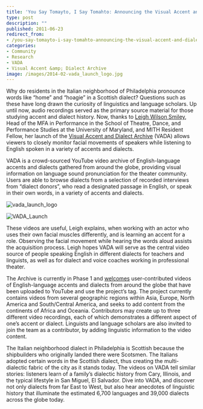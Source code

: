 ```yaml
---
title: 'You Say Tomayto, I Say Tomahto: Announcing the Visual Accent and Dialect Archive (VADA)'
type: post
description: ""
published: 2011-06-23
redirect_from: 
- /you-say-tomayto-i-say-tomahto-announcing-the-visual-accent-and-dialect-archive-vada/
categories:
- Community
- Research
- VADA
- Visual Accent &amp; Dialect Archive
image: /images/2014-02-vada_launch_logo.jpg
---
```

Why do residents in the Italian neighborhood of Philadelphia pronounce words like “home” and “hoagie” in a Scottish dialect? Questions such as these have long drawn the curiosity of linguistics and language scholars. Up until now, audio recordings served as the primary source material for those studying accent and dialect history. Now, thanks to [Leigh Wilson Smiley](http://tdps.umd.edu/faculty/Leigh-Wilson-Smiley), Head of the MFA in Performance in the School of Theatre, Dance, and Performance Studies at the University of Maryland, and MITH Resident Fellow, her launch of the [Visual Accent and Dialect Archive](http://mith.umd.edu/vada/) (VADA) allows viewers to closely monitor facial movements of speakers while listening to English spoken in a variety of accents and dialects.

VADA is a crowd-sourced YouTube video archive of English-language accents and dialects gathered from around the globe, providing visual information on language sound pronunciation for the theater community. Users are able to browse dialects from a selection of recorded interviews from “dialect donors”, who read a designated passage in English, or speak in their own words, in a variety of accents and dialects.

![](/images/2014-02-vada_launch_logo.jpg "vada_launch_logo")

![](/images/2014-02-vada_launch.jpg "VADA_Launch")

These videos are useful, Leigh explains, when working with an actor who uses their own facial muscles differently, and is learning an accent for a role. Observing the facial movement while hearing the words aloud assists the acquisition process. Leigh hopes VADA will serve as the central video source of people speaking English in different dialects for teachers and linguists, as well as for dialect and voice coaches working in professional theater.

The Archive is currently in Phase 1 and [welcomes](http://mith.umd.edu/vada/?q=node/238) user-contributed videos of English-language accents and dialects from around the globe that have been uploaded to YouTube and use the project’s tag. The project currently contains videos from several geographic regions within Asia, Europe, North America and South/Central America, and seeks to add content from the continents of Africa and Oceania. Contributors may create up to three different video recordings, each of which demonstrates a different aspect of one’s accent or dialect. Linguists and language scholars are also invited to join the team as a contributor, by adding linguistic information to the video content.

The Italian neighborhood dialect in Philadelphia is Scottish because the shipbuilders who originally landed there were Scotsmen. The Italians adopted certain words in the Scottish dialect, thus creating the multi-dialectic fabric of the city as it stands today. The videos on VADA tell similar stories: listeners learn of a family’s dialectic history from Cary, Illinois, and the typical lifestyle in San Miguel, El Salvador. Dive into VADA, and discover not only dialects from far East to West, but also hear anecdotes of linguistic history that illuminate the estimated 6,700 languages and 39,000 dialects across the globe today.
